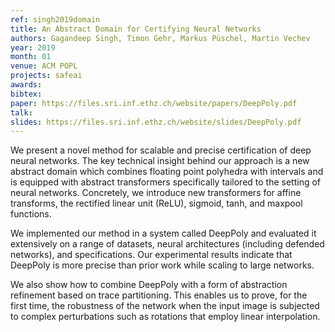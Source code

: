 ```yaml
---
ref: singh2019domain
title: An Abstract Domain for Certifying Neural Networks
authors: Gagandeep Singh, Timon Gehr, Markus Püschel, Martin Vechev
year: 2019
month: 01
venue: ACM POPL
projects: safeai
awards:
bibtex:
paper: https://files.sri.inf.ethz.ch/website/papers/DeepPoly.pdf
talk: 
slides: https://files.sri.inf.ethz.ch/website/slides/DeepPoly.pdf
---
```


We present a novel method for scalable and precise certification of deep neural networks. The key technical insight behind our approach is a new abstract domain which combines floating point polyhedra with intervals and is equipped with abstract transformers specifically tailored to the setting of neural networks. Concretely, we introduce new transformers for affine transforms, the rectified linear unit (ReLU), sigmoid, tanh, and maxpool functions.

We implemented our method in a system called DeepPoly and evaluated it extensively on a range of datasets, neural architectures (including defended networks), and specifications. Our experimental results indicate that DeepPoly is more precise than prior work while scaling to large networks.

We also show how to combine DeepPoly with a form of abstraction refinement based on trace partitioning. This enables us to prove, for the first time, the robustness of the network when the input image is subjected to complex perturbations such as rotations that employ linear interpolation. 

